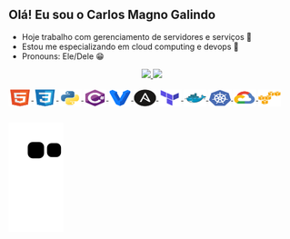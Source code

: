 ## Olá! Eu sou o Carlos Magno Galindo

 - Hoje trabalho com gerenciamento de servidores e serviços 🔭 
 - Estou me especializando em cloud computing e devops 🌱
 - Pronouns: Ele/Dele 😁

<div align="center">
  <a href="https://github.com/magnomct">
  <img height="180em" src="https://github-readme-stats.vercel.app/api?username=magnomct&show_icons=true&theme=github_dark&include_all_commits=true&count_private=true"/>
  <img height="180em" src="https://github-readme-stats.vercel.app/api/top-langs/?username=magnomct&layout=compact&langs_count=7&theme=github_dark"/>
</div>

<div style="display: inline_block"><br>
  <img align="center" alt="Carlos-HTML" height="30" width="40" src="https://raw.githubusercontent.com/devicons/devicon/master/icons/html5/html5-original.svg">
  <img align="center" alt="Carlos-CSS" height="30" width="40" src="https://raw.githubusercontent.com/devicons/devicon/master/icons/css3/css3-original.svg">
  <img align="center" alt="Carlos-Python" height="30" width="40" src="https://raw.githubusercontent.com/devicons/devicon/master/icons/python/python-original.svg">
  <img align="center" alt="Carlos-Csharp" height="30" width="40" src="https://raw.githubusercontent.com/devicons/devicon/master/icons/csharp/csharp-original.svg">  
  <img align="center" alt="Carlos-Vagrant" height="30" width="40" src="https://github.com/devicons/devicon/blob/master/icons/vagrant/vagrant-original.svg">
  <img align="center" alt="Carlos-Ansible" height="30" width="40" src="https://github.com/devicons/devicon/blob/master/icons/ansible/ansible-original.svg">
  <img align="center" alt="Carlos-Ansible" height="30" width="40" src="https://github.com/devicons/devicon/blob/master/icons/terraform/terraform-original.svg">
  <img align="center" alt="Carlos-Docker" height="30" width="40" src="https://github.com/devicons/devicon/blob/master/icons/docker/docker-original.svg">
  <img align="center" alt="Carlos-Kube" height="30" width="40" src="https://github.com/devicons/devicon/blob/master/icons/kubernetes/kubernetes-plain.svg">
  <img align="center" alt="Carlos-GCP" height="30" width="40" src="https://github.com/devicons/devicon/blob/master/icons/googlecloud/googlecloud-original.svg">
  <img align="center" alt="Carlos-Amazon" height="30" width="40" src="https://github.com/devicons/devicon/blob/master/icons/amazonwebservices/amazonwebservices-original.svg">
</div>

##

<div>

  ![Snake animation](https://github.com/magnomct/magnomct/blob/output/github-contribution-grid-snake.svg)
 
</div>

<!--
**magnomct/magnomct** is a ✨ _special_ ✨ repository because its `README.md` (this file) appears on your GitHub profile.
-->

